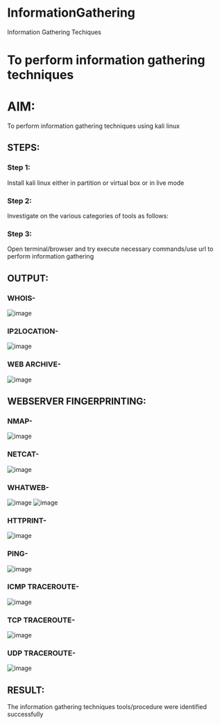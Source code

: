 # InformationGathering
Information Gathering Techiques

# To perform information gathering techniques

# AIM:

To perform information gathering techniques using kali linux 

## STEPS:

### Step 1:

Install kali linux either in partition or virtual box or in live mode

### Step 2:

Investigate on the various categories of tools as follows:

### Step 3:
Open terminal/browser and try execute necessary commands/use url to perform information gathering


## OUTPUT:

### WHOIS-
![image](https://github.com/user-attachments/assets/dc19753f-af3a-4ce5-b726-f67bb586dc9c)


### IP2LOCATION-
![image](https://github.com/user-attachments/assets/a9d64ec2-0508-4c96-a049-788a0d008db6)


### WEB ARCHIVE-
![image](https://github.com/user-attachments/assets/5ff217c9-39e6-44e2-8a24-d5ba7cd76a29)


## WEBSERVER FINGERPRINTING:

### NMAP-
![image](https://github.com/user-attachments/assets/c10aed66-7447-4f29-a00c-8dab7e8e5e46)


### NETCAT-
![image](https://github.com/user-attachments/assets/65d4c5fe-2dde-4b08-a909-97df8bbc235b)

### WHATWEB-
![image](https://github.com/user-attachments/assets/efde9b3d-a3be-4ae0-9198-22cb6e80dd65)
![image](https://github.com/user-attachments/assets/2a7135be-5d57-443d-b2fe-e73eb5690331)


### HTTPRINT-

![image](https://github.com/user-attachments/assets/2f7d0e99-651c-4ef9-8482-e5fe08e4e758)



### PING-
![image](https://github.com/user-attachments/assets/a161a97e-9d8b-4283-b1b8-f1763f2882e1)


### ICMP TRACEROUTE-
![image](https://github.com/user-attachments/assets/bddc568b-91bf-470e-b841-fa4328473c36)


### TCP TRACEROUTE-
![image](https://github.com/user-attachments/assets/909e7abc-af64-44d5-8b34-f60b9c1158ae)


### UDP TRACEROUTE-
![image](https://github.com/user-attachments/assets/b0839827-70eb-4cf7-9e79-64a94d6200aa)

## RESULT:
The information gathering techniques tools/procedure were  identified successfully
